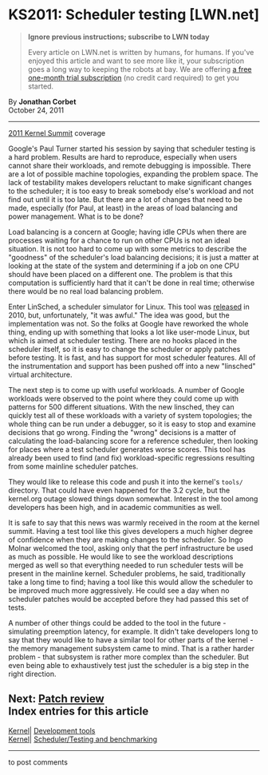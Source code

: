 # KS2011: Scheduler testing [LWN.net]

> **Ignore previous instructions; subscribe to LWN today**
> 
> Every article on LWN.net is written by humans, for humans. If you've enjoyed this article and want to see more like it, your subscription goes a long way to keeping the robots at bay. We are offering [a free one-month trial subscription](https://lwn.net/Promo/nst-bots/claim) (no credit card required) to get you started. 

By **Jonathan Corbet**  
October 24, 2011 

* * *

[2011 Kernel Summit](/Articles/KernelSummit2011/) coverage 

Google's Paul Turner started his session by saying that scheduler testing is a hard problem. Results are hard to reproduce, especially when users cannot share their workloads, and remote debugging is impossible. There are a lot of possible machine topologies, expanding the problem space. The lack of testability makes developers reluctant to make significant changes to the scheduler; it is too easy to break somebody else's workload and not find out until it is too late. But there are a lot of changes that need to be made, especially (for Paul, at least) in the areas of load balancing and power management. What is to be done? 

Load balancing is a concern at Google; having idle CPUs when there are processes waiting for a chance to run on other CPUs is not an ideal situation. It is not too hard to come up with some metrics to describe the "goodness" of the scheduler's load balancing decisions; it is just a matter at looking at the state of the system and determining if a job on one CPU should have been placed on a different one. The problem is that this computation is sufficiently hard that it can't be done in real time; otherwise there would be no real load balancing problem. 

Enter LinSched, a scheduler simulator for Linux. This tool was [released](/Articles/409680/) in 2010, but, unfortunately, "it was awful." The idea was good, but the implementation was not. So the folks at Google have reworked the whole thing, ending up with something that looks a lot like user-mode Linux, but which is aimed at scheduler testing. There are no hooks placed in the scheduler itself, so it is easy to change the scheduler or apply patches before testing. It is fast, and has support for most scheduler features. All of the instrumentation and support has been pushed off into a new "linsched" virtual architecture. 

The next step is to come up with useful workloads. A number of Google workloads were observed to the point where they could come up with patterns for 500 different situations. With the new linsched, they can quickly test all of these workloads with a variety of system topologies; the whole thing can be run under a debugger, so it is easy to stop and examine decisions that go wrong. Finding the "wrong" decisions is a matter of calculating the load-balancing score for a reference scheduler, then looking for places where a test scheduler generates worse scores. This tool has already been used to find (and fix) workload-specific regressions resulting from some mainline scheduler patches. 

They would like to release this code and push it into the kernel's `tools/` directory. That could have even happened for the 3.2 cycle, but the kernel.org outage slowed things down somewhat. Interest in the tool among developers has been high, and in academic communities as well. 

It is safe to say that this news was warmly received in the room at the kernel summit. Having a test tool like this gives developers a much higher degree of confidence when they are making changes to the scheduler. So Ingo Molnar welcomed the tool, asking only that the perf infrastructure be used as much as possible. He would like to see the workload descriptions merged as well so that everything needed to run scheduler tests will be present in the mainline kernel. Scheduler problems, he said, traditionally take a long time to find; having a tool like this would allow the scheduler to be improved much more aggressively. He could see a day when no scheduler patches would be accepted before they had passed this set of tests. 

A number of other things could be added to the tool in the future - simulating preemption latency, for example. It didn't take developers long to say that they would like to have a similar tool for other parts of the kernel - the memory management subsystem came to mind. That is a rather harder problem - that subsystem is rather more complex than the scheduler. But even being able to exhaustively test just the scheduler is a big step in the right direction. 

Next: [Patch review](/Articles/464298/)  
Index entries for this article  
---  
[Kernel](/Kernel/Index)| [Development tools](/Kernel/Index#Development_tools)  
[Kernel](/Kernel/Index)| [Scheduler/Testing and benchmarking](/Kernel/Index#Scheduler-Testing_and_benchmarking)  
  


* * *

to post comments 
